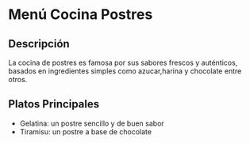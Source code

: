# Menú Cocina Postres

## Descripción
La cocina de postres es famosa por sus sabores frescos y auténticos, basados en ingredientes simples como azucar,harina y chocolate entre otros.

## Platos Principales
- Gelatina: un postre sencillo y de buen sabor
- Tiramisu: un postre a base de chocolate